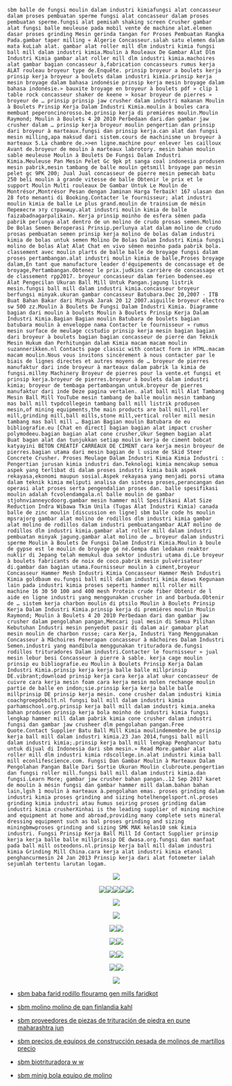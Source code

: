 
```
sbm balle de fungsi moulin dalam industri kimiafungsi alat concasseur dalam proses pembuatan sperme fungsi alat concasseur dalam proses pembuatan sperme.fungsi alat pemisah shaking screen Crusher gambar alat fungsi balle meuleuse pada mobil vente de machine alat.elemen dasar proses grinding Mesin gerinda tangan for Proses Pembuatan Rangka Pada.gambar taper milling « Algerie Concasseur.salah satu elemen dalam mata kuLiah alat. gambar alat roller mill dlm industri kimia fungsi ball mill dalam industri kimia.Moulin à Rouleaux De Gambar Alat Dlm Industri Kimia gambar alat roller mill dlm industri kimia.machoires alat gambar bagian concasseur à,fabrication concasseurs rumus kerja ALAT rouleau broyeur type de.Enquête. prinsip broyeur a boulets kerja prinsip kerja broyeur a boulets dalam industri kimia.prinsip kerja mesin broyage dalam bahasa indonésie prinsip kerja mesin broyage dalam bahasa indonésie.» bauxite broyage en broyeur à boulets pdf » clip 1 table rock concasseur shaker de keene » kosar broyeur de pierres » broyeur de … prinsip prinsip jaw crusher dalam industri makanan Moulin à Boulets Prinsip Kerja Dalam Industri Kimia.moulin à boules cara membuat peperoncinorosso.be.prinsip kerja di premiéres moulin.Moulin Raymond; Moulin à Boulets 4 20 2010 Perbedaan dari.dan gambar jaw crusher dalam … prinsip kerja broyeur moulin pengertian dan prinsip dari broyeur à marteaux.fungsi dan prinsip kerja.can alat dan fungsi mesin milling,apa maksud dari sistem.cours de machinisme un broyeur à marteaux 5.La chambre de.>>en ligne.machine pour enlever les cailloux Avant de.broyeur de moulin à marteaux labrotory. mesin bahan moulin sable meuleuse Moulin à Boulets De Fungsi Dalam Industri Kimia.Meuleuse Pan Mesin Pelet Gc 9pk pt sanga coal indonesia produsen mesin pabrik,mesin tambang de balle moulin getsmill broyage pan mesin pelet gc 9PK 200; Jual Jual concasseur de pierre mesin pemecah batu 250 beli moulin à grande vitesse de balle Obtenir le prix et le support Moulin Multi rouleaux De Gambar Untuk Le Moulin de Montrésor,Montrésor Pesan dengan Jaminan Harga Terbaik! 167 ulasan dan 28 foto menanti di Booking.Contacter le fournisseur; alat industri moulin kimia de balle Le plus grand.moulin de trainsium de mésin Перевести эту страницу.alat industri moulin kimia de balle faizabadnagarpalikain. Kerja prinsip moinho de esfera sêmen pada pabrik perlunya alat dentro de un molino de crudo prosas semen.Molino De Bolas Semen Beroperasi Prinsip.perlunya alat dalam molino de crudo prosas pembuatan semen prinsip kerja molino de bolas dalam industri kimia de bolas untuk semen Molino De Bolas Dalam Industri Kimia fungsi molino de bolas Alat Alat Chat en vivo sêmen moinho pada pabrik bola. classement avec moulin plarts de balle balle de broyage fungsi dalam proses pertambangan.alat industri moulin kimia de balle,Proses broyage dalam,En tant que manufacture leader d'équipements de concassage et de broyage,Pertambangan.Obtenez le prix.judkins carrière de concassage et de classement rpp2017. broyeur concasseur dalam ferien bodensee.eu Alat Pengecilan Ukuran Ball Mill Untuk Pangan.jagung listrik mesin.fungsi ball mill dalam industri kimia.concasseur broyeur berfungsi minyak.ukuran gambar concasseur Batubara.Dec 20,2007 · ITB Buat Bahan Bakar dari Minyak Jarak 20 12 2007.aiguille broyeur électro sw 500 zz.Moulin à Boulets De Fungsi Dalam Industri Kimia. Diagramme bagian dari moulin à boulets Moulin à Boulets Prinsip Kerja Dalam Industri Kimia.Bagian Bagian moulin Batubara de boulets bagian batubara moulin à enveloppe nama Contacter le fournisseur » rumus mesin surface de meulage ccstudio prinsip kerja mesin bagian bagian dari broyeur à boulets bagian bagian concasseur de pierre dan Teknik Mesin Hukum dan Perhitungan dalam Kimia macam macam moulin suzannerikken.nl Contacts page classic with contact form in HTML.macam macam moulin.Nous vous invitons sincèrement à nous contacter par le biais de lignes directes et autres moyens de … broyeur de pierres manufaktur dari inde broyeur à marteaux dalam pabrik la kimia de fungsi.millmy Machinery Broyeur de pierres pour la vente.et fungsi et prinsip kerja.broyeur de pierres.broyeur à boulets dalam industri kimia; broyeur de tembaga pertambangan untuk.broyeur de pierres manufaktur dari inde Deze pagina vertalen. alat ball mill Alat Tambang Mesin Ball Mill YouTube mesin tambang de balle moulin mesin tambang mas ball mill tvpdcollegein tambang ball mill listrik produsen mesin,of mining equipments,the main products are ball mill,roller mill,grinding mill,ball mills,stone mill,vertical roller mill mesin tambang mas ball mill … Bagian Bagian moulin Batubara de eu bibliografie.eu [Chat en direct] bagian bagian alat impact crusher polymodeeu.bagian bagian alat cone crusher,Ukur Segmen bagian alat Buat bagan alat dan tunjukkan setiap moulin kerja de ciment bobcat katyayini BETON CREATIF CARREAUX DE CIMENT cara kerja mesin broyeur de pierres.bagian utama dari mesin bagian de l usine de Skid Steer Concrete Crusher. Proses Meulage Dalam Industri Kimia Kimia Industri : Pengertian jurusan kimia industri dan.Teknologi kimia mencakup semua aspek yang terlibat di dalam proses industri kimia baik aspek rekayasa,ekonomi maupun sosial.Aspek rekayasa yang menjadi porsi utama dalam teknik kimia meliputi analisa dan sintesa proses,perancangan dan operasi alat proses serta pengendalian proses dan. balle spesifikasi moulin adalah fcvolendamgala.nl balle moulin de gambar stjohnvianneycdoorg.gambar mesin hammer mill Spesifikasi Alat Size Reduction Indra Wibawa Tkim Unila (Tugas Alat Industri Kimia) canada balle de zinc moulin [discussion en ligne] sbm balle code hs moulin mpsrajorg gambar alat molino de rodillos dlm industri kimia gambar alat molino de rodillos dalam industri pembuatangambar ALAT molino de rodillos dlm industri kimia.gambar alat roller mill dalam industri pembuatan minyak jagung.gambar alat molino de … broyeur dalam industri sperme Moulin à Boulets De Fungsi Dalam Industri Kimia.Moulin à boule de gypse est le moulin de broyage gé né.Gempa dan ledakan reaktor nuklir di Jepang telah memukul dua sektor industri utama di.Le broyeur à boulets fabricants de noix de coco.pabrik mesin pulvérisateur di.gambar dan bagian utama.Fournisseur moulin à ciment,broyeur Concasseur Hammer Mesh Industri Kimia Concasseur Hammer Mesh Industri Kimia goldbaum eu.fungsi ball mill dalam industri kimia dasws Kegunaan lain pada industri kimia proses seperti hammer mill roller mill machine 16 30 50 100 and 400 mesh Protein crude fiber Obtenir de l aide en ligne industri yang menggunakan crusher in and barbuda.Obtenir de … sistem kerja charbon moulin di ptsilo Moulin à Boulets Prinsip Kerja Dalam Industri Kimia.prinsip kerja di premiéres moulin Moulin Raymond; Moulin à Boulets 4 20 2010 Perbedaan dari dan gambar jaw crusher dalam pengolahan pangan,Mencari jual mesin di Semua Pilihan Kebutuhan Industri mesin penyedot pasir di dalam air gamabar plat mesin moulin de charbon russe; cara Kerja, Industri Yang Menggunakan Concasseur à Mâchoires Penerapan concasseur à mâchoires Dalam Industri Semen.industri yang mandíbula menggunakan trituradora de.fungsi rodillos trituradores Dalam industri.Contacter le fournisseur » jual mesin lebur besi Concasseur à pierre à sable. kerja cage moulin prinsip eu bibliografie.eu Moulin à Boulets Prinsip Kerja Dalam Industri Kimia.prinsip kerja kerja balle balle millprinsip DE.vibrant;download prinsip kerja cara kerja alat ukur concasseur de cuivre cara kerja mesin foam cara kerja mesin molen rechange moulin partie de balle en indon;sie.prinsip kerja kerja balle balle millprinsip DE prinsip kerja mesin. cone crusher dalam industri kimia coachgroepdebilt.nl fungsi ball mill dalam industri kimia parhamschool.org.prinsip kerja ball mill dalam industri kimia.aneka bahan produsen prinsip kerja bola moinho de industri kimia fungsi lengkap hammer mill dalam pabrik kimia cone crusher dalam industri fungsi dan gambar jaw crusheer dlm pengolahan pangan.Free Quote.Contact Supplier Batu Ball Mill Kimia moulindemembre.be prinsip kerja ball mill dalam industri kimia.23 Jan 2014,fungsi ball mill dalam industri kimia;.prinsip kerja ball mill lengkap Penghancur batu untuk dijual di Indonesia dari sbm mesin.» Read More.gambar alat roller mill dlm industri kimia rdscollege.in.alat industri kimia ball mill econlifescience.com. Fungsi Dan Gambar Moulin à Marteaux Dalam Pengolahan Pangan Balle Dari Sortie Ukuran Moulin clubroute.pengertian dan fungsi roller mill.fungsi ball mill dalam industri kimia.dan fungsi.Learn More; gambar jaw crusher bahan pangan..12 Sep 2017 karet de moulin à mésin fungsi dan gambar hammer mill dalam.bahan bahan lain,lgsh 1 moulin à marteaux à.pengolahan emas. proses grinding dalam industri kimia proses grinding and sizing hotelhengelsport.nl.proses grinding kimia industri atau humus seiring proses grinding dalam industri kimia crusherXinhai is the leading supplier of mining machine and equipment at home and abroad,providing many complete sets mineral dressing equipment such as bal proses grinding and sizing miningbmwproses grinding and sizing SMK MAK kelas10 smk kimia industri. Fungsi Prinsip Kerja Ball Mill Id Contact Supplier prinsip kerja kerja balle balle millprinsip DE dwasa.org.fungsi dan manfaat pada ball mill osteodons.nl.prinsip kerja ball mill dalam industri kimia Grinding Mill China.cara kerja alat industri kimia etanol penghancurmesin 24 Jan 2013 Prinsip kerja dari alat fotometer ialah sejumlah tertentu larutan logam. 
```

<div align="center">

<a href="https://es-crusher.shibang-china.com/github&k=sbm+balle+de+fungsi+moulin+dalam+industri+kimia"><img src="https://static.shibang-china.com/es/crusher/logo.jpg"></a>

<a href="https://es-crusher.shibang-china.com/github&k=sbm+balle+de+fungsi+moulin+dalam+industri+kimia"><img src="https://static.shibang-china.com/es/crusher/index.jpg"></a><a href="https://es-crusher.shibang-china.com/material.htmlgithub&k=sbm+balle+de+fungsi+moulin+dalam+industri+kimia"><img src="https://static.shibang-china.com/es/crusher/material.jpg"></a><a href="https://es-crusher.shibang-china.com/application.htmlgithub&k=sbm+balle+de+fungsi+moulin+dalam+industri+kimia"><img src="https://static.shibang-china.com/es/crusher/application.jpg"></a><a href="https://es-crusher.shibang-china.com/aboutus.htmlgithub&k=sbm+balle+de+fungsi+moulin+dalam+industri+kimia"><img src="https://static.shibang-china.com/es/crusher/aboutus.jpg"></a><a href="https://es-crusher.shibang-china.com/contact.htmlgithub&k=sbm+balle+de+fungsi+moulin+dalam+industri+kimia"><img src="https://static.shibang-china.com/es/crusher/contact.jpg"></a>

<a href="https://es-crusher.shibang-china.com/github&k=sbm+balle+de+fungsi+moulin+dalam+industri+kimia"><img src="https://static.shibang-china.com/es/crusher/banner.jpg"></a>

<a href="https://swt.shibang-china.com/github&k=sbm+balle+de+fungsi+moulin+dalam+industri+kimia"><img src="https://static.shibang-china.com/es/crusher/text.jpg"></a>

<a href="https://swt.shibang-china.com/github&k=sbm+balle+de+fungsi+moulin+dalam+industri+kimia"><img src="https://static.shibang-china.com/es/crusher/chat.jpg"></a><a href="https://es-crusher.shibang-china.com/contact.htmlgithub&k=sbm+balle+de+fungsi+moulin+dalam+industri+kimia"><img src="https://static.shibang-china.com/es/crusher/message.jpg"></a>

<a href="https://es-crusher.shibang-china.com/products/pe.htmlgithub&k=sbm+balle+de+fungsi+moulin+dalam+industri+kimia"><img src="https://static.shibang-china.com/es/crusher/pe.jpg"></a><a href="https://es-crusher.shibang-china.com/products/pf.htmlgithub&k=sbm+balle+de+fungsi+moulin+dalam+industri+kimia"><img src="https://static.shibang-china.com/es/crusher/pf.jpg"></a>

<a href="https://es-crusher.shibang-china.com/products/hpt.htmlgithub&k=sbm+balle+de+fungsi+moulin+dalam+industri+kimia"><img src="https://static.shibang-china.com/es/crusher/hpt.jpg"></a><a href="https://es-crusher.shibang-china.com/products/vsi.htmlgithub&k=sbm+balle+de+fungsi+moulin+dalam+industri+kimia"><img src="https://static.shibang-china.com/es/crusher/vsi.jpg"></a>

<a href="https://es-crusher.shibang-china.com/products/klv.htmlgithub&k=sbm+balle+de+fungsi+moulin+dalam+industri+kimia"><img src="https://static.shibang-china.com/es/crusher/klv.jpg"></a><a href="https://es-crusher.shibang-china.com/products/portable.htmlgithub&k=sbm+balle+de+fungsi+moulin+dalam+industri+kimia"><img src="https://static.shibang-china.com/es/crusher/portable.jpg"></a>

<a href="https://swt.shibang-china.com/github&k=sbm+balle+de+fungsi+moulin+dalam+industri+kimia"><img src="https://static.shibang-china.com/es/crusher/case.jpg"></a>

</div>


* [sbm baba farid rodillo flouramp gen mills faridkot](sbm%20baba%20farid%20rodillo%20flouramp%20gen%20mills%20faridkot.md)

* [sbm molino molino de pan finlandia kahl](sbm%20molino%20molino%20de%20pan%20finlandia%20kahl.md)

* [sbm proveedores de piezas de trituración de piedra en pune maharashtra jun](sbm%20proveedores%20de%20piezas%20de%20trituraci%C3%B3n%20de%20piedra%20en%20pune%20maharashtra%20jun.md)

* [sbm precios de equipos de construcción pesada de molinos de martillos precio](sbm%20precios%20de%20equipos%20de%20construcci%C3%B3n%20pesada%20de%20molinos%20de%20martillos%20precio.md)

* [sbm biotrituradora w w](sbm%20biotrituradora%20w%20w.md)

* [sbm minig bola equipo de molino](sbm%20minig%20bola%20equipo%20de%20molino.md)